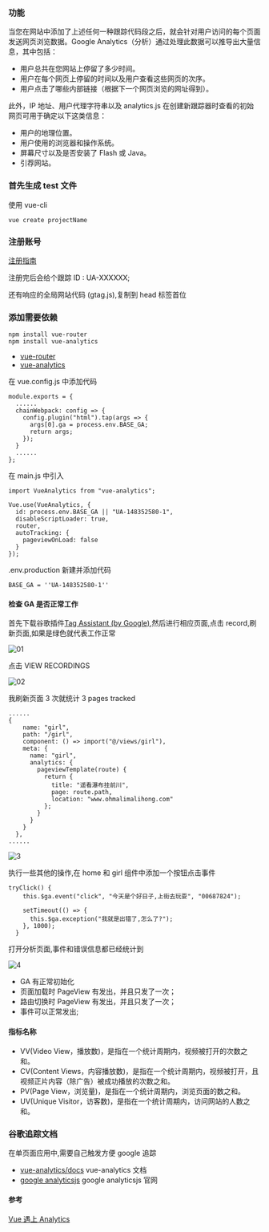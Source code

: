 ### 功能

当您在网站中添加了上述任何一种跟踪代码段之后，就会针对用户访问的每个页面发送网页浏览数据。Google Analytics（分析）通过处理此数据可以推导出大量信息，其中包括：

- 用户总共在您网站上停留了多少时间。
- 用户在每个网页上停留的时间以及用户查看这些网页的次序。
- 用户点击了哪些内部链接（根据下一个网页浏览的网址得到）。

此外，IP 地址、用户代理字符串以及 analytics.js 在创建新跟踪器时查看的初始网页可用于确定以下这类信息：

- 用户的地理位置。
- 用户使用的浏览器和操作系统。
- 屏幕尺寸以及是否安装了 Flash 或 Java。
- 引荐网站。

### 首先生成 test 文件

使用 vue-cli

```
vue create projectName
```

### 注册账号

[注册指南](https://support.google.com/analytics/answer/1008080?hl=zh-Hans&visit_id=637044707359623679-3744912426&rd=1)

注册完后会给个跟踪 ID : UA-XXXXXX;

还有响应的全局网站代码 (gtag.js),复制到 head 标签首位

### 添加需要依赖

```
npm install vue-router
npm install vue-analytics
```

- [vue-router](https://router.vuejs.org/zh/guide/)
- [vue-analytics](https://github.com/MatteoGabriele/vue-analytics)

在 vue.config.js 中添加代码

```
module.exports = {
  ......
  chainWebpack: config => {
    config.plugin("html").tap(args => {
      args[0].ga = process.env.BASE_GA;
      return args;
    });
  }
  ......
};
```

在 main.js 中引入

```
import VueAnalytics from "vue-analytics";

Vue.use(VueAnalytics, {
  id: process.env.BASE_GA || "UA-148352580-1",
  disableScriptLoader: true,
  router,
  autoTracking: {
    pageviewOnLoad: false
  }
});
```

.env.production 新建并添加代码

```
BASE_GA = ''UA-148352580-1''
```

#### 检查 GA 是否正常工作

首先下载谷歌插件[Tag Assistant (by Google)](https://chrome.google.com/webstore/detail/tag-assistant-by-google/kejbdjndbnbjgmefkgdddjlbokphdefk),然后进行相应页面,点击 record,刷新页面,如果是绿色就代表工作正常

![01](https://github.com/easterCat/vue-analytics-test/blob/master/src/assets/1.png?raw=true)

点击 VIEW RECORDINGS

![02](https://github.com/easterCat/vue-analytics-test/blob/master/src/assets/2.png?raw=true)

我刷新页面 3 次就统计 3 pages tracked

```
......
{
    name: "girl",
    path: "/girl",
    component: () => import("@/views/girl"),
    meta: {
      name: "girl",
      analytics: {
        pageviewTemplate(route) {
          return {
            title: "遥看瀑布挂前川",
            page: route.path,
            location: "www.ohmalimalihong.com"
          };
        }
      }
    }
  },
......
```

![3](https://github.com/easterCat/vue-analytics-test/blob/master/src/assets/3.png?raw=true)

执行一些其他的操作,在 home 和 girl 组件中添加一个按钮点击事件

```
tryClick() {
    this.$ga.event("click", "今天是个好日子,上街去玩耍", "00687824");

    setTimeout(() => {
      this.$ga.exception("我就是出错了,怎么了?");
    }, 1000);
  }
```

打开分析页面,事件和错误信息都已经统计到

![4](https://github.com/easterCat/vue-analytics-test/blob/master/src/assets/4.png?raw=true)

- GA 有正常初始化
- 页面加载时 PageView 有发出，并且只发了一次；
- 路由切换时 PageView 有发出，并且只发了一次；
- 事件可以正常发出;

#### 指标名称

- VV(Video View，播放数)，是指在一个统计周期内，视频被打开的次数之和。
- CV(Content Views，内容播放数)，是指在一个统计周期内，视频被打开，且视频正片内容（除广告）被成功播放的次数之和。
- PV(Page View，浏览量)，是指在一个统计周期内，浏览页面的数之和。
- UV(Unique Visitor，访客数)，是指在一个统计周期内，访问网站的人数之和。

### 谷歌追踪文档

在单页面应用中,需要自己触发方便 google 追踪

- [vue-analytics/docs](https://github.com/MatteoGabriele/vue-analytics/tree/master/docs) vue-analytics 文档
- [google analyticsjs](https://developers.google.com/analytics/devguides/collection/analyticsjs/events) google analyticsjs 官网

#### 参考

[Vue 遇上 Analytics](https://juejin.im/post/5c3e1e0f51882524b77b7130)
